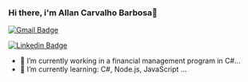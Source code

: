 ### Hi there, i'm Allan Carvalho Barbosa👋



[![Gmail Badge](https://ssl.gstatic.com/ui/v1/icons/mail/rfr/logo_gmail_lockup_dark_1x_r2.png)](mailto:allancbarbosa@gmail.com)

[![Linkedin Badge](https://img.shields.io/badge/-LinkedIn-blue?style=for-the-badge&logo=linkedin&logoColor=white)](https://www.linkedin.com/in/allan-carvalho-barbosa-023191126/)

- 🔭 I’m currently working in a financial management program in C#...
- 🌱 I’m currently learning: C#, Node.js, JavaScript ...


<!--
**Allcb/Allcb** is a ✨ _special_ ✨ repository because its `README.md` (this file) appears on your GitHub profile.

Here are some ideas to get you started:

- 🔭 I’m currently working on ...
- 🌱 I’m currently learning ...
- 👯 I’m looking to collaborate on ...
- 🤔 I’m looking for help with ...
- 💬 Ask me about ...
- 📫 How to reach me: ...
- 😄 Pronouns: ...
- ⚡ Fun fact: ...
-->
